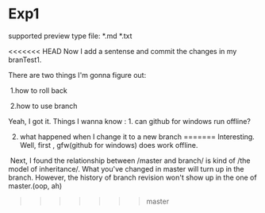 # Exp1

supported preview type file:  *.md  *.txt 



<<<<<<< HEAD
Now  I add a sentense and commit the changes in my branTest1.

There are two things I'm gonna figure out:

​	1.how to roll back

​	2.how to use branch



Yeah, I got it.  Things  I wanna know : 1. can github for windows run offline?

2.  what happened when I  change it to a new branch
=======
Interesting.  Well, first , gfw(github for windows) does work offline.

​	 	      Next, I found the relationship between /master and branch/ is kind of  /the model of inheritance/.  What you've changed in master will turn up in the branch. However, the history of branch revision won't show up in the one of master.(oop, ah)
>>>>>>> master
